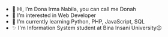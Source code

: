 - 👋 Hi, I’m Dona Irma Nabila, you can call me Donah
- 👀 I’m interested in Web Developer
- 🌱 I’m currently learning Python, PHP, JavaScript, SQL
- ✨ I'm Information System student at Bina Insani University😉
<!---
Donairmanabila/Donairmanabila is a ✨ special ✨ repository because its `README.md` (this file) appears on your GitHub profile.
You can click the Preview link to take a look at your changes.
--->
